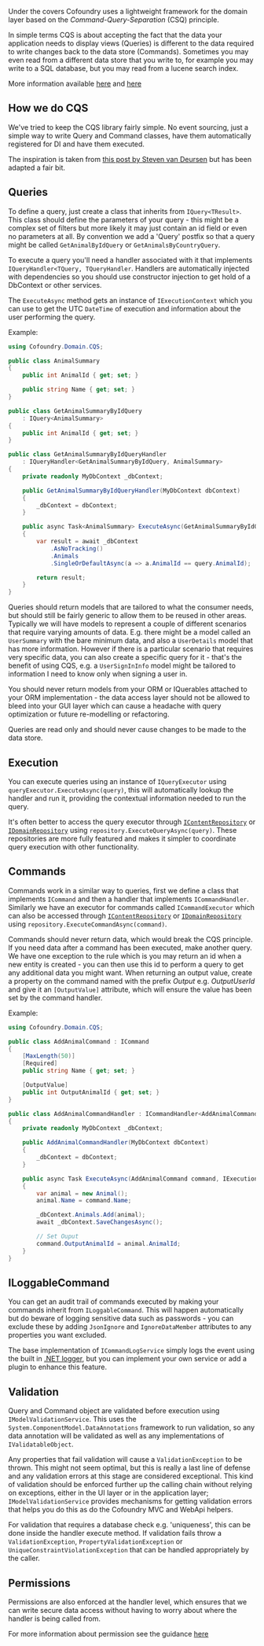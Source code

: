 ﻿Under the covers Cofoundry uses a lightweight framework for the domain layer based on the *Command-Query-Separation* (CSQ) principle.

In simple terms CQS is about accepting the fact that the data your application needs to display views (Queries) is different to the data required to write changes back to the data store (Commands). Sometimes you may even read from a different data store that you write to, for example you may write to a SQL database, but you may read from a lucene search index. 

More information available [here](https://lostechies.com/chrispatterson/2014/01/03/crud-is-not-a-service/) and [here](https://martinfowler.com/bliki/CommandQuerySeparation.html)

## How we do CQS

We've tried to keep the CQS library fairly simple. No event sourcing, just a simple way to write Query and Command classes, have them automatically registered for DI and have them executed.

The inspiration is taken from [this post by Steven van Deursen](https://blogs.cuttingedge.it/steven/posts/2011/meanwhile-on-the-command-side-of-my-architecture/) but has been adapted a fair bit.

## Queries

To define a query, just create a class that inherits from `IQuery<TResult>`. This class should define the parameters of your query - this might be a complex set of filters but more likely it may just contain an id field or even no parameters at all. By convention we add a 'Query' postfix so that a query might be called `GetAnimalByIdQuery` or `GetAnimalsByCountryQuery`.

To execute a query you'll need a handler associated with it that implements `IQueryHandler<TQuery, TQueryHandler`. Handlers are automatically injected with dependencies so you should use constructor injection to get hold of a DbContext or other services. 

The `ExecuteAsync` method gets an instance of `IExecutionContext` which you can use to get the UTC `DateTime` of execution and information about the user performing the query.

Example:

```csharp
using Cofoundry.Domain.CQS;

public class AnimalSummary
{
    public int AnimalId { get; set; }

    public string Name { get; set; }
}

public class GetAnimalSummaryByIdQuery 
    : IQuery<AnimalSummary>
{
    public int AnimalId { get; set; }
}

public class GetAnimalSummaryByIdQueryHandler 
    : IQueryHandler<GetAnimalSummaryByIdQuery, AnimalSummary>
{
    private readonly MyDbContext _dbContext;

    public GetAnimalSummaryByIdQueryHandler(MyDbContext dbContext)
    {
        _dbContext = dbContext;
    }

    public async Task<AnimalSummary> ExecuteAsync(GetAnimalSummaryByIdQuery query, IExecutionContext executionContext)
    {
        var result = await _dbContext
            .AsNoTracking()
            .Animals
            .SingleOrDefaultAsync(a => a.AnimalId == query.AnimalId);

        return result;
    }
}
```

Queries should return models that are tailored to what the consumer needs, but should still be fairly generic to allow them to be reused in other areas. Typically we will have models to represent a couple of different scenarios that require varying amounts of data. E.g. there might be a model called an `UserSummary` with the bare minimum data, and also a `UserDetails` model that has more information. However if there is a particular scenario that requires very specific data, you can also create a specific query for it - that's the benefit of using CQS, e.g. a `UserSignInInfo` model might be tailored to information I need to know only when signing a user in.

You should never return models from your ORM or IQuerables attached to your ORM implementation - the data access layer should not be allowed to bleed into your GUI layer which can cause a headache with query optimization or future re-modelling or refactoring.

Queries are read only and should never cause changes to be made to the data store.

## Execution

You can execute queries using an instance of `IQueryExecutor`  using `queryExecutor.ExecuteAsync(query)`, this will automatically lookup the handler and run it, providing the contextual information needed to run the query.

It's often better to access the query executor through [`IContentRepository`](/content-management/accessing-data-programmatically) or  [`IDomainRepository`](idomainrepository) using `repository.ExecuteQueryAsync(query)`. These repositories are more fully featured and makes it simpler to coordinate query execution with other functionality.

## Commands

Commands work in a similar way to queries, first we define a class that implements `ICommand` and then a handler that implements `ICommandHandler`. Similarly we have an executor for commands called `ICommandExecutor` which can also be accessed through [`IContentRepository`](/content-management/accessing-data-programmatically) or  [`IDomainRepository`](idomainrepository) using `repository.ExecuteCommandAsync(command)`. 

Commands should never return data, which would break the CQS principle. If you need data after a command has been executed, make another query. We have one exception to the rule which is you may return an id when a new entity is created - you can then use this id to perform a query to get any additional data you might want. When returning an output value, create a property on the command named with the prefix *Output* e.g. *OutputUserId* and give it an `[OutputValue]` attribute, which will ensure the value has been set by the command handler.

Example:

```csharp
using Cofoundry.Domain.CQS;

public class AddAnimalCommand : ICommand
{
    [MaxLength(50)]
    [Required]
    public string Name { get; set; }

    [OutputValue]
    public int OutputAnimalId { get; set; }
}

public class AddAnimalCommandHandler : ICommandHandler<AddAnimalCommand>
{
    private readonly MyDbContext _dbContext;

    public AddAnimalCommandHandler(MyDbContext dbContext)
    {
        _dbContext = dbContext;
    }

    public async Task ExecuteAsync(AddAnimalCommand command, IExecutionContext executionContext)
    {
        var animal = new Animal();
        animal.Name = command.Name;

        _dbContext.Animals.Add(animal);
        await _dbContext.SaveChangesAsync();

        // Set Ouput
        command.OutputAnimalId = animal.AnimalId;
    }
}
```

## ILoggableCommand

You can get an audit trail of commands executed by making your commands inherit from `ILoggableCommand`. This will happen automatically but do beware of logging sensitive data such as passwords - you can exclude these by adding `JsonIgnore` and `IgnoreDataMember` attributes to any properties you want excluded.

The base implementation of `ICommandLogService` simply logs the event using the built in [.NET logger](https://docs.microsoft.com/en-us/aspnet/core/fundamentals/logging/), but you can implement your own service or add a plugin to enhance this feature.

## Validation

Query and Command object are validated before execution using `IModelValidationService`. This uses the `System.ComponentModel.DataAnnotations` framework to run validation, so any data annotation will be validated as well as any implementations of `IValidatableObject`.

Any properties that fail validation will cause a `ValidationException` to be thrown. This might not seem optimal, but this is really a last line of defense and any validation errors at this stage are considered exceptional. This kind of validation should be enforced further up the calling chain without relying on exceptions, either in the UI layer or in the application layer; `IModelValidationService` provides mechanisms for getting validation errors that helps you do this as do the Cofoundry MVC and WebApi helpers.

For validation that requires a database check e.g. 'uniqueness', this can be done inside the handler execute method. If validation fails throw a `ValidationException`, `PropertyValidationException` or `UniqueConstraintViolationException` that can be handled appropriately by the caller.

## Permissions

Permissions are also enforced at the handler level, which ensures that we can write secure data access without having to worry about where the handler is being called from.

For more information about permission see the guidance [here](/Framework/Roles-&-Permissions)
